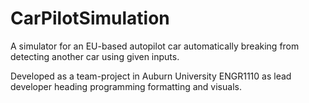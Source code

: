 # CarPilotSimulation
A simulator for an EU-based autopilot car automatically breaking from detecting another car using given inputs.

Developed as a team-project in Auburn University ENGR1110 as lead developer heading programming formatting and visuals.

